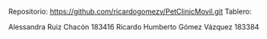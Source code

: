 Repositorio: https://github.com/ricardogomezv/PetClinicMovil.git
Tablero: 

Alessandra Ruiz Chacón  183416
Ricardo Humberto Gómez Vázquez  183384
